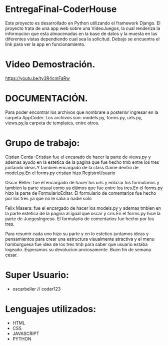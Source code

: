 # EntregaFinal-CoderHouse

Este proyecto es desarrollado en Python utilizando el framework Django. El proyecto trata de una app web sobre una VideoJuegos, la cual renderiza la informacion que esta almacenadas en la base de datos y la muesta en las diferentes vistas dependiendo cual sea la solicitud. Debajo se encuentra el link para ver la app en funcionamiento.

# Video Demostración.

https://youtu.be/ty3R4cmFaRw 

# DOCUMENTACIÓN.

Para poder encontrar los archivos que nombrare a posterior ingresar en la carpeta AppCoder. Los archivos son: models.py, forms.py, urls.py, views.py,la carpeta de templates, entre otros.

 # Grupo de trabajo: 

 Cistian Cerda :Cristian fue el encarado de hacer la parte de views.py y ademas ayudo en la estetica de la pagina que fue hecho tmb entre los tres juntando ideas.Y tambien encargado de la class Game dentro de model.py.En el forms.py cristian hizo RegistroUsuario

Oscar Beller: fue el encargado de hacer los urls y enlazar los formularios y tambien la parte visual como ya dijimos que fue entre los tres.En el forms.py hizo la parte de FormularioEditar. El formulario de comentarios fue hecho por los tres ya que no le salia a nadie solo

Felix Masera: fue el encargado de hacer los models.py y ademas tmbien en la parte estetica de la pagina al igual que oscar y cris.En el forms.py hice la parte de JuegosIngreso. El formulario de comentarios fue hecho por los tres.

Para resumir cada uno hizo su parte y en lo estetico juntamos ideas y pensamientos para crear una estructura visualmente atractiva y el menu hamburguesa fue idea de los tres tmb para saber que usuario estaba logeado. Esperamos su devolucion anciosamente. Buen fin de semana cesar.
 
 # Super Usuario: 

- oscarbeller // coder123

 # Lenguajes utilizados:
 - HTML
 - CSS
 - JAVASCRIPT
 - PYTHON



